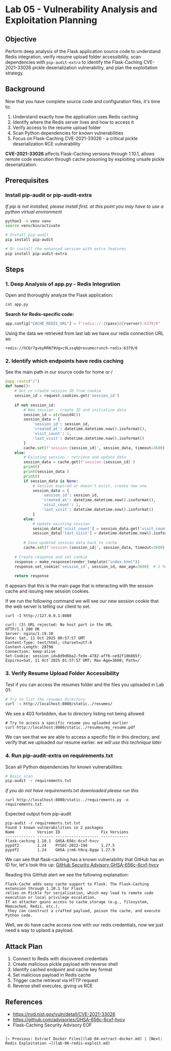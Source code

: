 # Lab 05 - Vulnerability Analysis and Exploitation Planning

## Objective

Perform deep analysis of the Flask application source code to understand Redis integration, verify resume upload folder accessibility, scan dependencies with `pip-audit-extra` to identify the Flask-Caching CVE-2021-33026 pickle deserialization vulnerability, and plan the exploitation strategy.

## Background

Now that you have complete source code and configuration files, it's time to:
1. Understand exactly how the application uses Redis caching
2. Identify where the Redis server lives and how to access it
3. Verify access to the resume upload folder
4. Scan Python dependencies for known vulnerabilities
5. Focus on Flask-Caching CVE-2021-33026 - a critical pickle deserialization RCE vulnerability

**CVE-2021-33026** affects Flask-Caching versions through 1.10.1, allows remote code execution through cache poisoning by exploiting unsafe pickle deserialization.

## Prerequisites

### Install pip-audit or pip-audit-extra

*If pip is not installed, please install first.*
*at this point you may have to use a python virtual environment*
```bash
python3 -m venv venv
source venv/bin/activate
```

```bash
# Install pip-audit
pip install pip-audit

# Or install the enhanced version with extra features
pip install pip-audit-extra
```

## Steps

### 1. Deep Analysis of app.py - Redis Integration

Open and thoroughly analyze the Flask application:

```bash
cat app.py
```

**Search for Redis-specific code:**

```python
app.config["CACHE_REDIS_URL"] = f"redis://:{rpass}@{rserver}:6379/0"
```

Using the data we retrieved from last lab we have our redis connection URL as:

```
redis://hCQr7gvbyRRN79Ugvc9Lssq6@resumecrunch-redis:6379/0

```

### 2. Identify which endpoints have redis caching

See the main path in our source code for home or /

```python
@app.route("/")
def home():
    # Get or create session ID from cookie
    session_id = request.cookies.get('session_id')
    
    if not session_id:
        # New session - create ID and initialize data
        session_id = str(uuid4())
        session_data = {
            'session_id': session_id,
            'created_at': datetime.datetime.now().isoformat(),
            'visit_count': 1,
            'last_visit': datetime.datetime.now().isoformat()
        }
        cache.set(f'session:{session_id}', session_data, timeout=3600)  # 1 hour timeout
    else:
        # Existing session - retrieve and update data
        session_data = cache.get(f'session:{session_id}')
        print()
        print(session_data ) 
        print()      
        if session_data is None:
            # Session expired or doesn't exist, create new one
            session_data = {
                'session_id': session_id,
                'created_at': datetime.datetime.now().isoformat(),
                'visit_count': 1,
                'last_visit': datetime.datetime.now().isoformat()
            }
        else:
            # Update existing session
            session_data['visit_count'] = session_data.get('visit_count', 0) + 1
            session_data['last_visit'] = datetime.datetime.now().isoformat()
        
        # Save updated session data back to cache
        cache.set(f'session:{session_id}', session_data, timeout=3600)
    
    # Create response and set cookie
    response = make_response(render_template("index.html"))
    response.set_cookie('session_id', session_id, max_age=3600)  # 1 hour cookie
    
    return response
```

It appears that this is the main page that is interacting with the session cache and issuing new session cookies. 

If we run the following command we will see our new session cookie that the web server is telling our client to set. 

```
curl -I http://127.0.0.1:8080
```
```
curl: (3) URL rejected: No host part in the URL
HTTP/1.1 200 OK
Server: nginx/1.19.10
Date: Sat, 11 Oct 2025 00:57:57 GMT
Content-Type: text/html; charset=utf-8
Content-Length: 28796
Connection: keep-alive
Set-Cookie: session_id=8d9d6ba2-fe9e-4782-aff6-ce92f10b865f; Expires=Sat, 11 Oct 2025 01:57:57 GMT; Max-Age=3600; Path=/
```

### 3. Verify Resume Upload Folder Accessibility

Test if you can access the resumes folder and the files you uploaded in Lab 01:

```bash
# Try to list the resumes directory
curl -v http://localhost:8080/static../resumes/
```
We see a 403 forbidden, due to directory listing not being allowed

```
# Try to access a specific resume you uploaded earlier
curl http://localhost:8080/static../resumes/my_resume.pdf
```
We can see that we are able to access a specific file in this directory, and verify that we uploaded our resume earlier.
*we will use this technique later*


### 4. Run pip-audit-extra on requirements.txt

Scan all Python dependencies for known vulnerabilities:

```bash
# Basic scan
pip-audit -r requirements.txt
```
*if you do not have requirements.txt downloaded please run this*
```
curl http://localhost:8080/static../requirements.py -o requirements.txt
```

Expected output from pip-audit
```
pip-audit -r requirements.txt.txt
Found 3 known vulnerabilities in 2 packages
Name          Version ID                  Fix Versions
------------- ------- ------------------- ------------
flask-caching 1.10.1  GHSA-656c-6cxf-hvcv
pypdf2        1.24    PYSEC-2022-194      1.27.5
pypdf2        1.24    GHSA-jrm6-h9cq-8gqw 1.27.9
```
We can see that flask-caching has a known vulnerability that GitHub has an ID for, let's look this up:
[GitHub Security Advisory GHSA-656c-6cxf-hvcv](https://github.com/advisories/GHSA-656c-6cxf-hvcv)

Reading this GitHub alert we see the following explanation:
```
Flask-Cache adds easy cache support to Flask. The Flask-Caching extension through 1.10.1 for Flask 
relies on Pickle for serialization, which may lead to remote code execution or local privilege escalation. 
If an attacker gains access to cache storage (e.g., filesystem, Memcached, Redis, etc.),
 they can construct a crafted payload, poison the cache, and execute Python code.
```

Well, we do have cache access now with our redis credentials, now we just need a way to uplaod a payload.

## Attack Plan
1. Connect to Redis with discovered credentials
2. Create malicious pickle payload with reverse shell
3. Identify cached endpoint and cache key format
4. Set malicious payload in Redis cache
5. Trigger cache retrieval via HTTP request
6. Reverse shell executes, giving us RCE


## References
- https://nvd.nist.gov/vuln/detail/CVE-2021-33026
- https://github.com/advisories/GHSA-656c-6cxf-hvcv
- Flask-Caching Security Advisory
EOF
```

[← Previous: Extract Docker Files](lab-04-extract-docker.md) | [Next: Redis Exploitation →](lab-06-redis-exploit.md)
